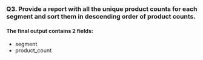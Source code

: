 ### Q3. Provide a report with all the unique product counts for each segment and sort them in descending order of product counts.

#### The final output contains 2 fields:
- segment
- product_count

```
```
